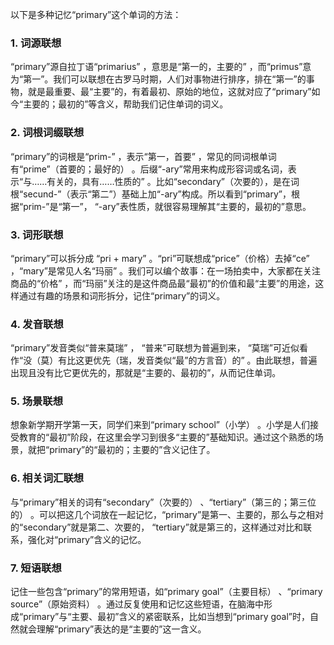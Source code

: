以下是多种记忆“primary”这个单词的方法：
### 1. 词源联想
“primary”源自拉丁语“primarius” ，意思是“第一的，主要的” ，而“primus”意为“第一”。我们可以联想在古罗马时期，人们对事物进行排序，排在“第一”的事物，就是最重要、最“主要”的，有着最初、原始的地位，这就对应了“primary”如今“主要的；最初的”等含义，帮助我们记住单词的词义。
### 2. 词根词缀联想
“primary”的词根是“prim-” ，表示“第一，首要” ，常见的同词根单词有“prime”（首要的；最好的） 。后缀“-ary”常用来构成形容词或名词，表示“与……有关的，具有……性质的” 。比如“secondary”（次要的），是在词根“secund-”（表示“第二”）基础上加“-ary”构成。所以看到“primary”，根据“prim-”是“第一”， “-ary”表性质，就很容易理解其“主要的，最初的”意思。 
### 3. 词形联想
“primary”可以拆分成 “pri + mary” 。“pri”可联想成“price”（价格）去掉“ce” ，“mary”是常见人名“玛丽” 。我们可以编个故事：在一场拍卖中，大家都在关注商品的“价格” ，而“玛丽”关注的是这件商品最“最初”的价值和最“主要”的用途，这样通过有趣的场景和词形拆分，记住“primary”的词义。 
### 4. 发音联想
“primary”发音类似“普来莫瑞” ， “普来”可联想为普遍到来， “莫瑞”可近似看作“没（莫）有比这更优先（瑞，发音类似“最”的方言音）的” 。由此联想，普遍出现且没有比它更优先的，那就是“主要的、最初的”，从而记住单词。 
### 5. 场景联想
想象新学期开学第一天，同学们来到“primary school”（小学） 。小学是人们接受教育的“最初”阶段，在这里会学习到很多“主要的”基础知识。通过这个熟悉的场景，就把“primary”的“最初的；主要的”含义记住了。 
### 6. 相关词汇联想
与“primary”相关的词有“secondary”（次要的） 、“tertiary”（第三的；第三位的） 。可以把这几个词放在一起记忆，“primary”是第一、主要的，那么与之相对的“secondary”就是第二、次要的， “tertiary”就是第三的，这样通过对比和联系，强化对“primary”含义的记忆。 
### 7. 短语联想
记住一些包含“primary”的常用短语，如“primary goal”（主要目标） 、“primary source”（原始资料） 。通过反复使用和记忆这些短语，在脑海中形成“primary”与“主要、最初”含义的紧密联系，比如当想到“primary goal”时，自然就会理解“primary”表达的是“主要的”这一含义。 